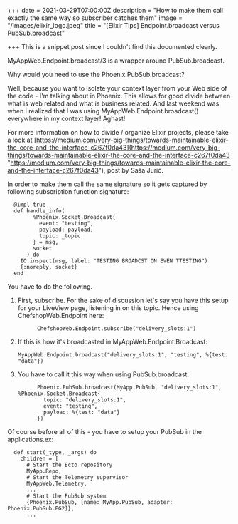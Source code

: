 +++
date = 2021-03-29T07:00:00Z
description = "How to make them call exactly the same way so subscriber catches them"
image = "/images/elixir_logo.jpeg"
title = "[Elixir Tips] Endpoint.broadcast versus PubSub.broadcast"

+++
This is a snippet post since I couldn't find this documented clearly.

MyAppWeb.Endpoint.broadcast/3 is a wrapper around PubSub.broadcast.

Why would you need to use the Phoenix.PubSub.broadcast?

Well, because you want to isolate your context layer from your Web side of the code - I'm talking about in Phoenix. This allows for good divide between what is web related and what is business related. And last weekend was when I realized that I was using MyAppWeb.Endpoint.broadcast() everywhere in my context layer! Aghast!

For more information on how to divide / organize Elixir projects, please take a look at [https://medium.com/very-big-things/towards-maintainable-elixir-the-core-and-the-interface-c267f0da43](https://medium.com/very-big-things/towards-maintainable-elixir-the-core-and-the-interface-c267f0da43 "https://medium.com/very-big-things/towards-maintainable-elixir-the-core-and-the-interface-c267f0da43"), post by Saša Jurić.

In order to make them call the same signature so it gets captured by following subscription function signature:

      @impl true
      def handle_info(
            %Phoenix.Socket.Broadcast{
              event: "testing",
              payload: payload,
              topic: _topic
            } = msg,
            socket
          ) do
        IO.inspect(msg, label: "TESTING BROADCST ON EVEN TTESTING")
        {:noreply, socket}
      end

You have to do the following.

1. First, subscribe. For the sake of discussion let's say you have this setup for your LiveView page, listening in on this topic. Hence using ChefshopWeb.Endpoint here:

             ChefshopWeb.Endpoint.subscribe("delivery_slots:1")
2. If this is how it's broadcasted in MyAppWeb.Endpoint.Broadcast:

       MyAppWeb.Endpoint.broadcast("delivery_slots:1", "testing", %{test: "data"})
3. You have to call it this way when using PubSub.broadcast:

             Phoenix.PubSub.broadcast(MyApp.PubSub, "delivery_slots:1", %Phoenix.Socket.Broadcast{
               topic: "delivery_slots:1",
               event: "testing",
               payload: %{test: "data"}
             })

Of course before all of this - you have to setup your PubSub in the applications.ex:

      def start(_type, _args) do
        children = [
          # Start the Ecto repository
          MyApp.Repo,
          # Start the Telemetry supervisor
          MyAppWeb.Telemetry,
          ...
          # Start the PubSub system
          {Phoenix.PubSub, [name: MyApp.PubSub, adapter: Phoenix.PubSub.PG2]},
          ...